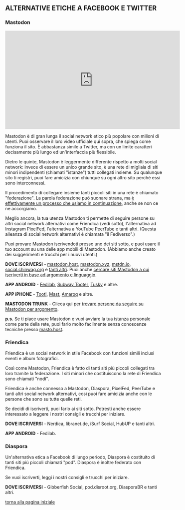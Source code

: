 ## ALTERNATIVE ETICHE A FACEBOOK E TWITTER

### Mastodon

<center>
<iframe width="560" height="315" src="https://www.youtube.com/embed/IPSbNdBmWKE" frameborder="0" allow="accelerometer; autoplay; encrypted-media; gyroscope; picture-in-picture" allowfullscreen></iframe>
</center>

Mastodon è di gran lunga il social network etico più popolare con milioni di utenti. Puoi osservare il loro video ufficiale qui sopra, che spiega come funziona il sito. È abbastanza simile a Twitter, ma con un limite caratteri decisamente più lungo ed un'interfaccia più flessibile. 

Dietro le quinte, Mastodon è leggermente differente rispetto a molti social network: 
invece di essere un unico grande sito, è una rete di migliaia di siti minori indipendenti 
(chiamati "istanze") tutti collegati insieme. 
Su qualunque sito ti registri, puoi fare amicizia con chiunque su ogni altro sito 
perché essi sono interconnessi. 

Il procedimento di collegare insieme tanti piccoli siti in una rete è chiamato 
"federazione". La parola federazione può suonare strana, 
ma [è effettivamente un processo che usiamo in continuazione](siti-federati), 
anche se non ce ne accorgiamo. 

Meglio ancora, la tua utenza Mastodon ti permette di seguire persone su altri social 
network alternativi come Friendica (vedi sotto), l'alternativa ad Instagram 
[PixelFed](instagram), l'alternativa a YouTube [PeerTube](youtube) e tanti altri. 
(Questa alleanza di social network alternativi è chiamata "il Fediverso".)

Puoi provare Mastodon iscrivendoti presso uno dei siti sotto, e puoi usare il tuo account su una delle app mobili di Mastodon. (Abbiamo anche creato dei suggerimenti e trucchi per i nuovi utenti.)

**DOVE ISCRIVERSI** - [mastodon.host](https://mastodon.host/), 
[mastodon.xyz](https://mastodon.xyz/), 
[mstdn.io](https://mstdn.io/), [social.chinwag.org](https://social.chinwag.org/) 
e [tanti altri](http://joinmastodon.org/). 
Puoi anche [cercare siti Mastodon a cui iscriverti in base ad argomento e linguaggio](https://instances.social/list#lang=&allowed=&prohibited=&users=). 

**APP ANDROID** - [Fedilab](https://play.google.com/store/apps/details?id=fr.gouv.etalab.mastodon), 
[Subway Tooter](https://play.google.com/store/apps/details?id=jp.juggler.subwaytooter), 
[Tusky](https://play.google.com/store/apps/details?id=com.keylesspalace.tusky) e altre. 

**APP iPHONE** - [Toot!](https://itunes.apple.com/app/toot/id1229021451), 
[Mast](https://itunes.apple.com/app/mast/id1437429129), 
[Amaroq](https://itunes.apple.com/app/amarok-for-mastodon/id1214116200) e altre. 

**MASTODON TRUNK** - Clicca qui per [trovare persone da seguire su Mastodon per argomento](https://communitywiki.org/trunk/). 

**p.s.** Se ti piace usare Mastodon e vuoi avviare la tua istanza personale come 
parte della rete, puoi farlo molto facilmente senza conoscenze tecniche 
presso [masto.host](https://masto.host/). 

### Friendica

Friendica è un social network in stile Facebook con funzioni simili inclusi eventi e album fotografici. 

Così come Mastodon, Friendica è fatto di tanti siti più piccoli collegati tra loro tramite la federazione. I siti minori che costituiscono la rete di Friendica sono chiamati "nodi". 

Friendica è anche connesso a Mastodon, Diaspora, PixelFed, PeerTube e tanti altri social network alternativi, così puoi fare amicizia anche con le persone che sono su tutte quelle reti. 

Se decidi di iscriverti, puoi farlo ai siti sotto. Potresti anche essere interessato a leggere i nostri consigli e trucchi per iniziare. 

**DOVE ISCRIVERSI** - Nerdica, libranet.de, iSurf Social, HubUP e tanti altri. 

**APP ANDROID** - Fedilab. 

### Diaspora

Un'alternativa etica a Facebook di lungo periodo, Diaspora è costituito di tanti siti più piccoli chiamati "pod". Diaspora è inoltre federato con Friendica. 

Se vuoi iscriverti, leggi i nostri consigli e trucchi per iniziare. 

**DOVE ISCRIVERSI** - Gibberfish Social, pod.disroot.org, DiasporaBR e tanti altri. 

[torna alla pagina iniziale](index)
